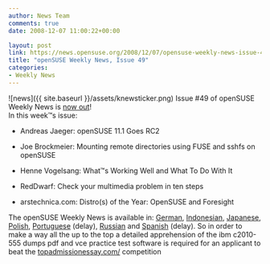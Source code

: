 ```yaml
---
author: News Team
comments: true
date: 2008-12-07 11:00:22+00:00

layout: post
link: https://news.opensuse.org/2008/12/07/opensuse-weekly-news-issue-49/
title: "openSUSE Weekly News, Issue 49"
categories:
- Weekly News
---
```

![news]({{ site.baseurl }}/assets/knewsticker.png) Issue #49 of openSUSE Weekly News is [now out](http://en.opensuse.org/OpenSUSE_Weekly_News/49)!  
In this week™s issue:


  * Andreas Jaeger: openSUSE 11.1 Goes RC2

  * Joe Brockmeier: Mounting remote directories using FUSE and sshfs on openSUSE

  * Henne Vogelsang: What™s Working Well and What To Do With It

  * RedDwarf: Check your multimedia problem in ten steps

  * arstechnica.com: Distro(s) of the Year: OpenSUSE and Foresight 





The openSUSE Weekly News is available in: 
[German](http://de.opensuse.org/OpenSUSE-Wochenschau/49), 
[Indonesian](http://en.opensuse.org/OpenSUSE_Weekly_News/49/indonesian), 
[Japanese](http://ja.opensuse.org/OpenSUSE_Weekly_News/49), 
[Polish](http://pl.opensuse.org/Tygodnik_openSUSE/49), 
[Portuguese](http://pt.opensuse.org/Not%C3%ADcias_da_semana_no_openSUSE/49) (delay),
[Russian](http://ru.opensuse.org/%D0%95%D0%B6%D0%B5%D0%BD%D0%B5%D0%B4%D0%B5%D0%BB%D1%8C%D0%BD%D1%8B%D0%B5_%D0%BD%D0%BE%D0%B2%D0%BE%D1%81%D1%82%D0%B8_openSUSE/49) and
[Spanish](http://es.opensuse.org/OpenSUSE_Noticias_Semanales/49) (delay). So in order to make a way all the up to the top a detailed apprehension of the ibm c2010-555 dumps pdf and vce practice test software is required for an applicant to beat the [topadmissionessay.com/](https://topadmissionessay.com/) competition		
